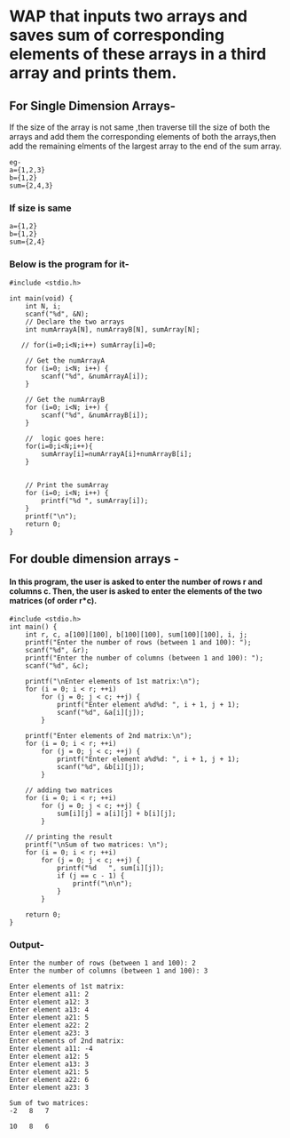 # WAP that inputs two arrays and saves sum of corresponding elements of these arrays in a third array and prints them.

## For Single Dimension Arrays-

If the size of the array is not same ,then traverse till the size of both the arrays and add them the corresponding elements of both the arrays,then add the remaining elments of the largest array to the end of the sum array.
```
eg-
a={1,2,3}
b={1,2}
sum={2,4,3}
```
### If size is same
```
a={1,2}
b={1,2}
sum={2,4}
```

### Below is the program for it-
```
#include <stdio.h>

int main(void) {
    int N, i;
    scanf("%d", &N);
    // Declare the two arrays
    int numArrayA[N], numArrayB[N], sumArray[N];
    
   // for(i=0;i<N;i++) sumArray[i]=0;
    
    // Get the numArrayA
    for (i=0; i<N; i++) {
        scanf("%d", &numArrayA[i]);
    }
    
    // Get the numArrayB
    for (i=0; i<N; i++) {
        scanf("%d", &numArrayB[i]);
    }
    
    //  logic goes here:
    for(i=0;i<N;i++){
        sumArray[i]=numArrayA[i]+numArrayB[i];
    }
    
    
    // Print the sumArray
    for (i=0; i<N; i++) {
        printf("%d ", sumArray[i]);
    }
    printf("\n");
    return 0;
}
```

## For double dimension arrays -

#### In this program, the user is asked to enter the number of rows r and columns c. Then, the user is asked to enter the elements of the two matrices (of order r*c).

```
#include <stdio.h>
int main() {
    int r, c, a[100][100], b[100][100], sum[100][100], i, j;
    printf("Enter the number of rows (between 1 and 100): ");
    scanf("%d", &r);
    printf("Enter the number of columns (between 1 and 100): ");
    scanf("%d", &c);

    printf("\nEnter elements of 1st matrix:\n");
    for (i = 0; i < r; ++i)
        for (j = 0; j < c; ++j) {
            printf("Enter element a%d%d: ", i + 1, j + 1);
            scanf("%d", &a[i][j]);
        }

    printf("Enter elements of 2nd matrix:\n");
    for (i = 0; i < r; ++i)
        for (j = 0; j < c; ++j) {
            printf("Enter element a%d%d: ", i + 1, j + 1);
            scanf("%d", &b[i][j]);
        }

    // adding two matrices
    for (i = 0; i < r; ++i)
        for (j = 0; j < c; ++j) {
            sum[i][j] = a[i][j] + b[i][j];
        }

    // printing the result
    printf("\nSum of two matrices: \n");
    for (i = 0; i < r; ++i)
        for (j = 0; j < c; ++j) {
            printf("%d   ", sum[i][j]);
            if (j == c - 1) {
                printf("\n\n");
            }
        }

    return 0;
}
```

### Output-
```
Enter the number of rows (between 1 and 100): 2
Enter the number of columns (between 1 and 100): 3

Enter elements of 1st matrix:
Enter element a11: 2
Enter element a12: 3
Enter element a13: 4
Enter element a21: 5
Enter element a22: 2
Enter element a23: 3
Enter elements of 2nd matrix:
Enter element a11: -4
Enter element a12: 5
Enter element a13: 3
Enter element a21: 5
Enter element a22: 6
Enter element a23: 3

Sum of two matrices: 
-2   8   7   

10   8   6
```
